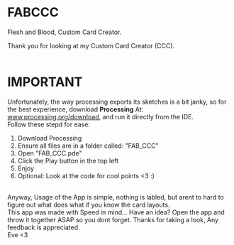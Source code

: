 # FABCCC
Flesh and Blood, Custom Card Creator.

Thank you for looking at my Custom Card Creator (CCC).  
<br>
# **IMPORTANT**<br>
Unfortunately, the way processing exports its sketches is a bit janky, so for the best experience, download **Processing** At: www.processing.org/download, and run it directly from the IDE.  
Follow these stepd for ease:
1. Download Processing
2. Ensure all files are in a folder called: "FAB_CCC"
3. Open "FAB_CCC.pde"
4. Click the Play button in the top left
5. Enjoy
6. Optional: Look at the code for cool points <3 :)
<br>
Anyway, Usage of the App is simple, nothing is labled, but arent to hard to figure out what does what if you know the card layouts.  
<br>
This app was made with Speed in mind... Have an idea? Open the app and throw it together ASAP so you dont forget.  
Thanks for taking a look, Any feedback is appreciated.  
<br>
Eve <3
